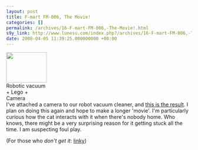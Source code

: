 ```yaml
---
layout: post
title: F-mart FM-006, The Movie!
categories: []
permalink: /archives/16-F-mart-FM-006,-The-Movie!.html
s9y_link: http://www.lunesu.com/index.php?/archives/16-F-mart-FM-006,-The-Movie!.html
date: 2008-04-05 11:39:25.000000000 +08:00
---
```

<div class="serendipity_imageComment_left" style="width: 110px"><div class="serendipity_imageComment_img"><a title="/uploads/F-martFM-006camera.jpg" id="s9yisp24"></a><a class='serendipity_image_link' href='http://lunesu.com/serendipity_admin_image_selector.php?serendipity[step]=showItem&amp;serendipity[image]=24' id="s9yisphref24" onclick="javascript:this.href = this.href + '&amp;serendipity[from]=' + self.location.href;"><!-- s9ymdb:24 --><img width="110" height="83"  src="http://www.lunesu.com/uploads/F-martFM-006camera.serendipityThumb.jpg" alt="" /></a></div><div class="serendipity_imageComment_txt">Robotic vacuum + Lego + Camera</div></div>I've attached a camera to our robot vacuum cleaner, and <a href="http://www.lunesu.com/uploads/F-mart FM-006.WMV" title="F-mart FM-006 The Movie">this is the result</a>. I plan on doing this again and hope to make a longer 'movie'. I'm particularly curious how the cat interacts with it when there's nobody home. Who knows, there might be a very surprising reason for it getting stuck all the time. I am suspecting foul play.

(For those who <em>don't get it</em>: <a href="http://youtube.com/watch?v=A4hZmKj-CiM" title="Police Squad Intro">linky</a>)
